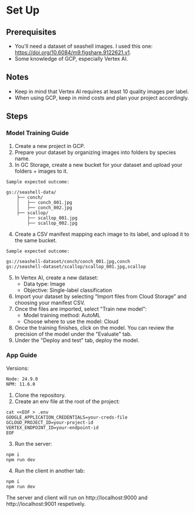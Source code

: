 # Set Up

## Prerequisites
- You'll need a dataset of seashell images. I used this one: https://doi.org/10.6084/m9.figshare.9122621.v1.
- Some knowledge of GCP, especially Vertex AI.

## Notes
- Keep in mind that Vertex AI requires at least 10 quality images per label.
- When using GCP, keep in mind costs and plan your project accordingly.

## Steps

### Model Training Guide

1. Create a new project in GCP.
2. Prepare your dataset by organizing images into folders by species name.
3. In GC Storage, create a new bucket for your dataset and upload your folders + images to it.

```
Sample expected outcome:

gs://seashell-data/
    ├── conch/
    │   ├── conch_001.jpg
    │   ├── conch_002.jpg
    ├── scallop/
        ├── scallop_001.jpg
        ├── scallop_002.jpg
```

4. Create a CSV manifest mapping each image to its label, and upload it to the same bucket.

```
Sample expected outcome:

gs://seashell-dataset/conch/conch_001.jpg,conch
gs://seashell-dataset/scallop/scallop_001.jpg,scallop
```

5. In Vertex AI, create a new dataset:
    - Data type: Image
    - Objective: Single-label classification
6. Import your dataset by selecting “Import files from Cloud Storage” and choosing your manifest CSV.
7. Once the files are imported, select "Train new model":
    - Model training method: AutoML
    - Choose where to use the model: Cloud
8. Once the training finishes, click on the model. You can review the precision of the model under the "Evaluate" tab.
9. Under the "Deploy and test" tab, deploy the model.

### App Guide

Versions:

```
Node: 24.9.0
NPM: 11.6.0
```

1. Clone the repository.
2. Create an env file at the root of the project:

```shell
cat <<EOF > .env
GOOGLE_APPLICATION_CREDENTIALS=your-creds-file
GCLOUD_PROJECT_ID=your-project-id
VERTEX_ENDPOINT_ID=your-endpoint-id
EOF
```

3. Run the server:

```shell
npm i
npm run dev
```

4. Run the client in another tab:

```shell
npm i
npm run dev
```

The server and client will run on http://localhost:9000 and http://localhost:9001 respetively.